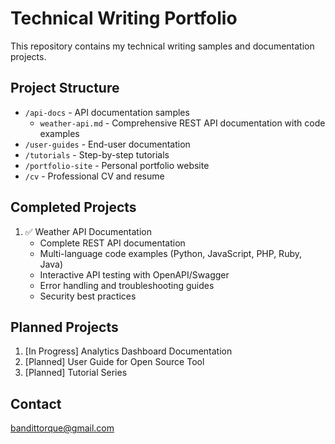 # Technical Writing Portfolio

This repository contains my technical writing samples and documentation projects.

## Project Structure
- `/api-docs` - API documentation samples
  - `weather-api.md` - Comprehensive REST API documentation with code examples
- `/user-guides` - End-user documentation
- `/tutorials` - Step-by-step tutorials
- `/portfolio-site` - Personal portfolio website
- `/cv` - Professional CV and resume

## Completed Projects
1. ✅ Weather API Documentation
   - Complete REST API documentation
   - Multi-language code examples (Python, JavaScript, PHP, Ruby, Java)
   - Interactive API testing with OpenAPI/Swagger
   - Error handling and troubleshooting guides
   - Security best practices

## Planned Projects
1. [In Progress] Analytics Dashboard Documentation
2. [Planned] User Guide for Open Source Tool
3. [Planned] Tutorial Series

## Contact
bandittorque@gmail.com
